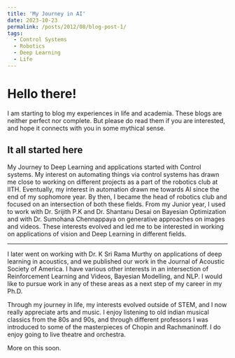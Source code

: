 ```yaml
---
title: 'My Journey in AI'
date: 2023-10-23
permalink: /posts/2012/08/blog-post-1/
tags:
  - Control Systems
  - Robotics
  - Deep Learning
  - Life
---
```


Hello there! 
======
I am starting to blog my experiences in life and academia. These blogs are neither perfect nor complete. But please do read them if you are interested, and hope it connects with you in some mythical sense. 

It all started here
------
My Journey to Deep Learning and applications started with Control systems. My interest on automating things via control systems has drawn me close to working on different projects as a part of the robotics club at IITH. Eventually, my interest in automation drawn me towards AI since the end of my sophomore year. By then, I became the head of robotics club and focused on an intersection of both these fields. From my Junior year, I used to work with Dr. Srijith P.K and Dr. Shantanu Desai on Bayesian Optimization and with Dr. Sumohana Chennappaya on generative approaches on images and videos. These interests evolved and led me to be interested in working on applications of vision and Deep Learning in different fields.

------
I later went on working with Dr. K Sri Rama Murthy on applications of deep learning in acoustics, and we published our work in the Journal of Acoustic Society of America. I have various other interests in an intersection of Reinforcement Learning and Videos, Bayesian Modelling, and NLP. I would like to pursue work in any of these areas as a next step of my career in my Ph.D.

Through my journey in life, my interests evolved outside of STEM, and I now really appreciate arts and music. I enjoy listening to old indian musical classics from the 80s and 90s, and through different professors I was introduced to some of the masterpieces of Chopin and Rachmaninoff. 
I do enjoy going to live theatre and orchestra. 

More on this soon.

 


